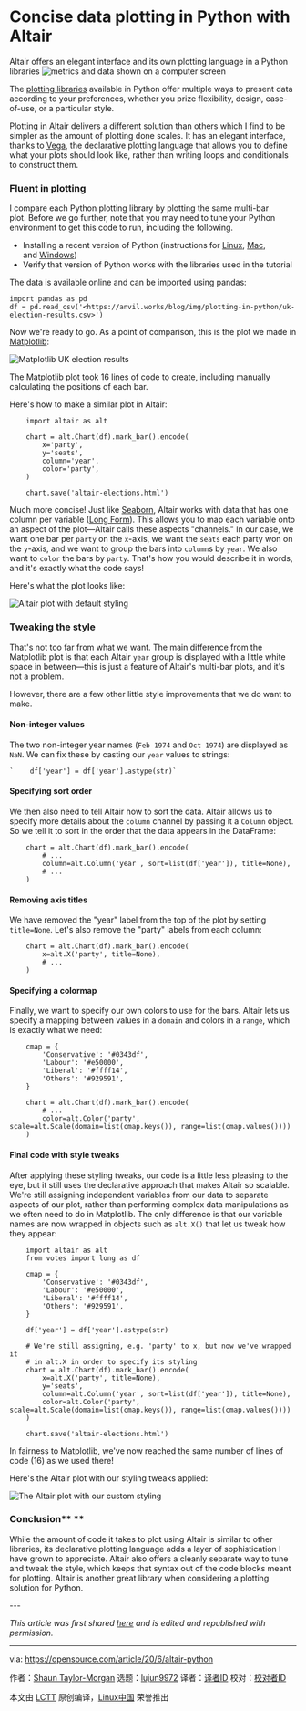 [#]: collector: (lujun9972)
[#]: translator: ( )
[#]: reviewer: ( )
[#]: publisher: ( )
[#]: url: ( )
[#]: subject: (Concise data plotting in Python with Altair)
[#]: via: (https://opensource.com/article/20/6/altair-python)
[#]: author: (Shaun Taylor-Morgan https://opensource.com/users/shaun-taylor-morgan)

Concise data plotting in Python with Altair
======
Altair offers an elegant interface and its own plotting language in a
Python libraries
![metrics and data shown on a computer screen][1]

The [plotting libraries][2] available in Python offer multiple ways to present data according to your preferences, whether you prize flexibility, design, ease-of-use, or a particular style.

Plotting in Altair delivers a different solution than others which I find to be simpler as the amount of plotting done scales. It has an elegant interface, thanks to [Vega][3], the declarative plotting language that allows you to define what your plots should look like, rather than writing loops and conditionals to construct them.

### Fluent in plotting

I compare each Python plotting library by plotting the same multi-bar plot. Before we go further, note that you may need to tune your Python environment to get this code to run, including the following. 

  * Installing a recent version of Python (instructions for [Linux][4], [Mac][5], and [Windows][6])
  * Verify that version of Python works with the libraries used in the tutorial



The data is available online and can be imported using pandas:


```
import pandas as pd
df = pd.read_csv('<https://anvil.works/blog/img/plotting-in-python/uk-election-results.csv>')
```

Now we're ready to go. As a point of comparison, this is the plot we made in [Matplotlib][7]:

![Matplotlib UK election results][8]

The Matplotlib plot took 16 lines of code to create, including manually calculating the positions of each bar.

Here's how to make a similar plot in Altair:


```
    import altair as alt

    chart = alt.Chart(df).mark_bar().encode(
        x='party',
        y='seats',
        column='year',
        color='party',
    )

    chart.save('altair-elections.html')
```

Much more concise! Just like [Seaborn][9], Altair works with data that has one column per variable ([Long Form][10]). This allows you to map each variable onto an aspect of the plot—Altair calls these aspects "channels." In our case, we want one bar per `party` on the `x`-axis, we want the `seats` each party won on the `y`-axis, and we want to group the bars into `column`s by `year`. We also want to `color` the bars by `party`. That's how you would describe it in words, and it's exactly what the code says!

Here's what the plot looks like:

![Altair plot with default styling][11]

### Tweaking the style

That's not too far from what we want. The main difference from the Matplotlib plot is that each Altair `year` group is displayed with a little white space in between—this is just a feature of Altair's multi-bar plots, and it's not a problem.

However, there are a few other little style improvements that we do want to make.

#### Non-integer values

The two non-integer year names (`Feb 1974` and `Oct 1974`) are displayed as `NaN`. We can fix these by casting our `year` values to strings:


```
`    df['year'] = df['year'].astype(str)`
```

#### Specifying sort order

We then also need to tell Altair how to sort the data. Altair allows us to specify more details about the `column` channel by passing it a `Column` object. So we tell it to sort in the order that the data appears in the DataFrame:


```
    chart = alt.Chart(df).mark_bar().encode(
        # ...
        column=alt.Column('year', sort=list(df['year']), title=None),
        # ...
    )
```

#### Removing axis titles

We have removed the "year" label from the top of the plot by setting `title=None`. Let's also remove the "party" labels from each column:


```
    chart = alt.Chart(df).mark_bar().encode(
        x=alt.X('party', title=None),
        # ...
    )
```

#### Specifying a colormap

Finally, we want to specify our own colors to use for the bars. Altair lets us specify a mapping between values in a `domain` and colors in a `range`, which is exactly what we need:


```
    cmap = {
        'Conservative': '#0343df',
        'Labour': '#e50000',
        'Liberal': '#ffff14',
        'Others': '#929591',
    }

    chart = alt.Chart(df).mark_bar().encode(
        # ...
        color=alt.Color('party', scale=alt.Scale(domain=list(cmap.keys()), range=list(cmap.values())))
    )
```

#### Final code with style tweaks

After applying these styling tweaks, our code is a little less pleasing to the eye, but it still uses the declarative approach that makes Altair so scalable. We're still assigning independent variables from our data to separate aspects of our plot, rather than performing complex data manipulations as we often need to do in Matplotlib. The only difference is that our variable names are now wrapped in objects such as `alt.X()` that let us tweak how they appear:


```
    import altair as alt
    from votes import long as df

    cmap = {
        'Conservative': '#0343df',
        'Labour': '#e50000',
        'Liberal': '#ffff14',
        'Others': '#929591',
    }

    df['year'] = df['year'].astype(str)

    # We're still assigning, e.g. 'party' to x, but now we've wrapped it
    # in alt.X in order to specify its styling
    chart = alt.Chart(df).mark_bar().encode(
        x=alt.X('party', title=None),
        y='seats',
        column=alt.Column('year', sort=list(df['year']), title=None),
        color=alt.Color('party', scale=alt.Scale(domain=list(cmap.keys()), range=list(cmap.values())))
    )

    chart.save('altair-elections.html')
```

In fairness to Matplotlib, we've now reached the same number of lines of code (16) as we used there!

Here's the Altair plot with our styling tweaks applied:

![The Altair plot with our custom styling][12]

### Conclusion** **

While the amount of code it takes to plot using Altair is similar to other libraries, its declarative plotting language adds a layer of sophistication I have grown to appreciate. Altair also offers a cleanly separate way to tune and tweak the style, which keeps that syntax out of the code blocks meant for plotting. Altair is another great library when considering a plotting solution for Python. 

\---

_This article was first shared [here][13] and is edited and republished with permission._

--------------------------------------------------------------------------------

via: https://opensource.com/article/20/6/altair-python

作者：[Shaun Taylor-Morgan][a]
选题：[lujun9972][b]
译者：[译者ID](https://github.com/译者ID)
校对：[校对者ID](https://github.com/校对者ID)

本文由 [LCTT](https://github.com/LCTT/TranslateProject) 原创编译，[Linux中国](https://linux.cn/) 荣誉推出

[a]: https://opensource.com/users/shaun-taylor-morgan
[b]: https://github.com/lujun9972
[1]: https://opensource.com/sites/default/files/styles/image-full-size/public/lead-images/metrics_data_dashboard_system_computer_analytics.png?itok=oxAeIEI- (metrics and data shown on a computer screen)
[2]: https://opensource.com/article/20/4/plot-data-python
[3]: https://vega.github.io/vega/
[4]: https://opensource.com/article/20/4/install-python-linux
[5]: https://opensource.com/article/19/5/python-3-default-mac
[6]: https://opensource.com/article/19/8/how-install-python-windows
[7]: https://opensource.com/article/20/5/matplotlib-python
[8]: https://opensource.com/sites/default/files/uploads/matplotlib_1_1.png (Matplotlib UK election results)
[9]: https://anvil.works/blog/plotting-in-seaborn
[10]: https://anvil.works/blog/tidy-data
[11]: https://opensource.com/sites/default/files/uploads/altair-first-try.png (Altair plot with default styling)
[12]: https://opensource.com/sites/default/files/uploads/altair_3.png (The Altair plot with our custom styling.)
[13]: https://anvil.works/blog/plotting-in-altair
